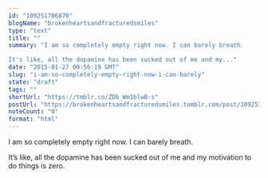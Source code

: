 ```yaml
---
id: "109251706870"
blogName: "brokenheartsandfracturedsmiles"
type: "text"
title: ""
summary: "I am so completely empty right now. I can barely breath. 

It's like, all the dopamine has been sucked out of me and my..."
date: "2015-01-27 00:56:19 GMT"
slug: "i-am-so-completely-empty-right-now-i-can-barely"
state: "draft"
tags: ""
shortUrl: "https://tmblr.co/ZDb_Wm1blwB-s"
postUrl: "https://brokenheartsandfracturedsmiles.tumblr.com/post/109251706870/i-am-so-completely-empty-right-now-i-can-barely"
noteCount: "0"
format: "html"
---
```


I am so completely empty right now. I can barely breath. 

It’s like, all the dopamine has been sucked out of me and my motivation to do things is zero.